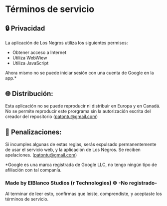 # Términos de servicio
## 🔒 Privacidad
La aplicación de Los Negros utiliza los siguientes permisos:
- Obtener acceso a Internet
- Utiliza WebWiew
- Utiliza JavaScript

Ahora mismo no se puede iniciar sesión con una cuenta de Google en la app.*

## 🌐 Distribución:
Esta aplicación no se puede reproducir ni distribuir en Europa y en Canadá.
No se permite reproducir este prorgrama sin la autorización escrita del creador del repositorio (patontu@gmail.com)

## 🎯 Penalizaciones:
Si incumples algunas de estas reglas, serás expulsado permanentemente de usar el servicio web, y la aplicación de Los Negros. Se reciben apelaciones. (patontu@gmail.com)


*Google es una marca registrada de Google LLC, no tengo ningún tipo de afiliación con tal companía.
### Made by ElBlanco Studios (r Technologies) 🄯 -No registrado-

Al terminar de leer esto, confirmas que leíste, comprendiste, y aceptaste los términos de servicio.
